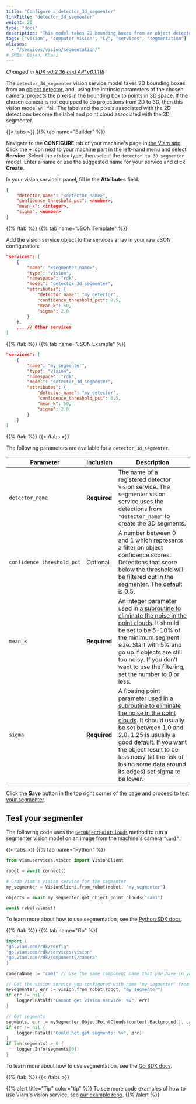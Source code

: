 ```yaml
---
title: "Configure a detector_3d_segmenter"
linkTitle: "detector_3d_segmenter"
weight: 20
type: "docs"
description: "This model takes 2D bounding boxes from an object detector and projects the pixels in the bounding box to points in 3D space."
tags: ["vision", "computer vision", "CV", "services", "segmentation"]
aliases:
  - "/services/vision/segmentation/"
# SMEs: Bijan, Khari
---
```


_Changed in [RDK v0.2.36 and API v0.1.118](/appendix/changelog/#vision-service)_

The `detector_3d_segmenter` vision service model takes 2D bounding boxes from an [object detector](../#detections), and, using the intrinsic parameters of the chosen camera, projects the pixels in the bounding box to points in 3D space.
If the chosen camera is not equipped to do projections from 2D to 3D, then this vision model will fail.
The label and the pixels associated with the 2D detections become the label and point cloud associated with the 3D segmenter.

{{< tabs >}}
{{% tab name="Builder" %}}

Navigate to the **CONFIGURE** tab of your machine's page in [the Viam app](https://app.viam.com).
Click the **+** icon next to your machine part in the left-hand menu and select **Service**.
Select the `vision` type, then select the `detector to 3D segmenter` model.
Enter a name or use the suggested name for your service and click **Create**.

In your vision service's panel, fill in the **Attributes** field.

```json {class="line-numbers linkable-line-numbers"}
{
    "detector_name": "<detector_name>",
    "confidence_threshold_pct": <number>,
    "mean_k": <integer>,
    "sigma": <number>
}
```

{{% /tab %}}
{{% tab name="JSON Template" %}}

Add the vision service object to the services array in your raw JSON configuration:

```json {class="line-numbers linkable-line-numbers"}
"services": [
    {
        "name": "<segmenter_name>",
        "type": "vision",
        "namespace": "rdk",
        "model": "detector_3d_segmenter",
        "attributes": {
            "detector_name": "my_detector",
            "confidence_threshold_pct": 0.5,
            "mean_k": 50,
            "sigma": 2.0
        }
    },
    ... // Other services
]
```

{{% /tab %}}
{{% tab name="JSON Example" %}}

```json {class="line-numbers linkable-line-numbers"}
"services": [
    {
        "name": "my_segmenter",
        "type": "vision",
        "namespace": "rdk",
        "model": "detector_3d_segmenter",
        "attributes": {
            "detector_name": "my_detector",
            "confidence_threshold_pct": 0.5,
            "mean_k": 50,
            "sigma": 2.0
        }
    }
]
```

{{% /tab %}}
{{< /tabs >}}

The following parameters are available for a `detector_3d_segmenter`.

<!-- prettier-ignore -->
| Parameter | Inclusion | Description |
| --------- | --------- | ----------- |
| `detector_name`| **Required**  | The name of a registered detector vision service. The segmenter vision service uses the detections from `"detector_name"` to create the 3D segments. |
| `confidence_threshold_pct` | Optional | A number between 0 and 1 which represents a filter on object confidence scores. Detections that score below the threshold will be filtered out in the segmenter. The default is 0.5. |
| `mean_k` | **Required** | An integer parameter used in [a subroutine to eliminate the noise in the point clouds](https://pcl.readthedocs.io/projects/tutorials/en/latest/statistical_outlier.html). It should be set to be 5-10% of the minimum segment size. Start with 5% and go up if objects are still too noisy. If you don’t want to use the filtering, set the number to 0 or less. |
| `sigma` | **Required** | A floating point parameter used in [a subroutine to eliminate the noise in the point clouds](https://pcl.readthedocs.io/projects/tutorials/en/latest/statistical_outlier.html). It should usually be set between 1.0 and 2.0. 1.25 is usually a good default. If you want the object result to be less noisy (at the risk of losing some data around its edges) set sigma to be lower. |

Click the **Save** button in the top right corner of the page and proceed to [test your segmenter](#test-your-segmenter).

## Test your segmenter

The following code uses the [`GetObjectPointClouds`](/ml/vision/#getobjectpointclouds) method to run a segmenter vision model on an image from the machine's camera `"cam1"`:

{{< tabs >}}
{{% tab name="Python" %}}

```python {class="line-numbers linkable-line-numbers"}
from viam.services.vision import VisionClient

robot = await connect()

# Grab Viam's vision service for the segmenter
my_segmenter = VisionClient.from_robot(robot, "my_segmenter")

objects = await my_segmenter.get_object_point_clouds("cam1")

await robot.close()
```

To learn more about how to use segmentation, see the [Python SDK docs](https://python.viam.dev/autoapi/viam/services/vision/index.html).

{{% /tab %}}
{{% tab name="Go" %}}

```go {class="line-numbers linkable-line-numbers"}
import (
"go.viam.com/rdk/config"
"go.viam.com/rdk/services/vision"
"go.viam.com/rdk/components/camera"
)

cameraName := "cam1" // Use the same component name that you have in your machine configuration

// Get the vision service you configured with name "my_segmenter" from the machine
mySegmenter, err := vision.from_robot(robot, "my_segmenter")
if err != nil {
    logger.Fatalf("Cannot get vision service: %v", err)
}

// Get segments
segments, err := mySegmenter.ObjectPointClouds(context.Background(), cameraName, nil)
if err != nil {
    logger.Fatalf("Could not get segments: %v", err)
}
if len(segments) > 0 {
    logger.Info(segments[0])
}
```

To learn more about how to use segmentation, see the [Go SDK docs](https://pkg.go.dev/go.viam.com/rdk/vision).

{{% /tab %}}
{{< /tabs >}}

{{% alert title="Tip" color="tip" %}}
To see more code examples of how to use Viam's vision service, see [our example repo](https://github.com/viamrobotics/vision-service-examples).
{{% /alert %}}
